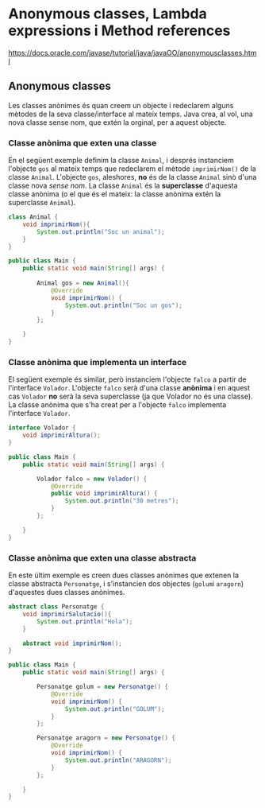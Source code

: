 # Anonymous classes, Lambda expressions i Method references

https://docs.oracle.com/javase/tutorial/java/javaOO/anonymousclasses.html

## Anonymous classes

Les classes anònimes és quan creem un objecte i redeclarem alguns mètodes de la seva classe/interface al mateix temps. Java crea, al vol, una nova classe sense nom, que extén la orginal, per a aquest objecte.

### Classe anònima que exten una classe

En el següent exemple definim la classe `Animal`, i després instanciem l'objecte `gos` al mateix temps que redeclarem el mètode `imprimirNom()`  de la classe `Animal`. L'objecte `gos`, aleshores, __no__ és de la classe `Animal` sinò d'una classe nova _sense nom_. La classe `Animal` és la __superclasse__ d'aquesta classe anònima (o el que és el mateix: la classe anònima extén la superclasse `Animal`).

```java
class Animal {
    void imprimirNom(){
        System.out.println("Soc un animal");
    }
}

public class Main {
    public static void main(String[] args) {
        
        Animal gos = new Animal(){
            @Override
            void imprimirNom() {
                System.out.println("Soc un gos");
            }
        };

    }
}
```
### Classe anònima que implementa un interface

El següent exemple és similar, però instanciem l'objecte `falco` a partir de l'interface `Volador`. L'objecte `falco` serà d'una classe __anònima__ i en aquest cas `Volador` __no__ serà la seva superclasse (ja que Volador no és una classe). La classe anònima que s'ha creat per a l'objecte `falco` implementa l'interface `Volador`.

```java
interface Volador {
    void imprimirAltura();
}

public class Main {
    public static void main(String[] args) {

        Volador falco = new Volador() {
            @Override
            public void imprimirAltura() {
                System.out.println("30 metres");
            }
        };

    }
}
```

### Classe anònima que exten una classe abstracta

En este últim exemple es creen dues classes anònimes que extenen la classe abstracta `Personatge`, i s'instancien dos objectes (`golum`i `aragorn`) d'aquestes dues classes anònimes.

```java
abstract class Personatge {
    void imprimirSalutacio(){
        System.out.println("Hola");
    }

    abstract void imprimirNom();
}

public class Main {
    public static void main(String[] args) {

        Personatge golum = new Personatge() {
            @Override
            void imprimirNom() {
                System.out.println("GOLUM");
            }
        };

        Personatge aragorn = new Personatge() {
            @Override
            void imprimirNom() {
                System.out.println("ARAGORN");
            }
        };

    }
}
```
